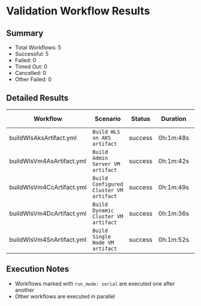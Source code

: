 # Validation Workflow Results

## Summary
- Total Workflows: 5
- Successful: 5
- Failed: 0
- Timed Out: 0
- Cancelled: 0
- Other Failed: 0

## Detailed Results

| Workflow | Scenario | Status | Duration | Run URL |
|----------|----------|---------|-----------|----------|
| buildWlsAksArtifact.yml | `Build WLS on AKS artifact` | success | 0h:1m:48s | [View Run](https://github.com/azure-javaee/weblogic-azure/actions/runs/16259408205) |
| buildWlsVm4AsArtifact.yml | `Build Admin Server VM artifact` | success | 0h:1m:42s | [View Run](https://github.com/azure-javaee/weblogic-azure/actions/runs/16259410271) |
| buildWlsVm4CcArtifact.yml | `Build Configured Cluster VM artifact` | success | 0h:1m:49s | [View Run](https://github.com/azure-javaee/weblogic-azure/actions/runs/16259412111) |
| buildWlsVm4DcArtifact.yml | `Build Dynamic Cluster VM artifact` | success | 0h:1m:36s | [View Run](https://github.com/azure-javaee/weblogic-azure/actions/runs/16259413798) |
| buildWlsVm4SnArtifact.yml | `Build Single Node VM artifact` | success | 0h:1m:52s | [View Run](https://github.com/azure-javaee/weblogic-azure/actions/runs/16259415548) |


## Execution Notes
- Workflows marked with `run_mode: serial` are executed one after another
- Other workflows are executed in parallel
